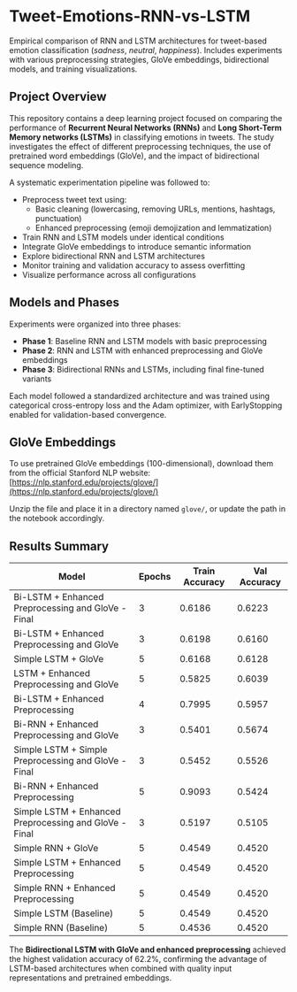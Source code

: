 # Tweet-Emotions-RNN-vs-LSTM

Empirical comparison of RNN and LSTM architectures for tweet-based emotion classification (*sadness*, *neutral*, *happiness*). Includes experiments with various preprocessing strategies, GloVe embeddings, bidirectional models, and training visualizations.

## Project Overview

This repository contains a deep learning project focused on comparing the performance of **Recurrent Neural Networks (RNNs)** and **Long Short-Term Memory networks (LSTMs)** in classifying emotions in tweets. The study investigates the effect of different preprocessing techniques, the use of pretrained word embeddings (GloVe), and the impact of bidirectional sequence modeling.

A systematic experimentation pipeline was followed to:

- Preprocess tweet text using:
  - Basic cleaning (lowercasing, removing URLs, mentions, hashtags, punctuation)
  - Enhanced preprocessing (emoji demojization and lemmatization)
- Train RNN and LSTM models under identical conditions
- Integrate GloVe embeddings to introduce semantic information
- Explore bidirectional RNN and LSTM architectures
- Monitor training and validation accuracy to assess overfitting
- Visualize performance across all configurations

## Models and Phases

Experiments were organized into three phases:

- **Phase 1**: Baseline RNN and LSTM models with basic preprocessing
- **Phase 2**: RNN and LSTM with enhanced preprocessing and GloVe embeddings
- **Phase 3**: Bidirectional RNNs and LSTMs, including final fine-tuned variants

Each model followed a standardized architecture and was trained using categorical cross-entropy loss and the Adam optimizer, with EarlyStopping enabled for validation-based convergence.

## GloVe Embeddings

To use pretrained GloVe embeddings (100-dimensional), download them from the official Stanford NLP website:  
[https://nlp.stanford.edu/projects/glove/](https://nlp.stanford.edu/projects/glove/)

Unzip the file and place it in a directory named `glove/`, or update the path in the notebook accordingly.

## Results Summary

| Model                                              | Epochs | Train Accuracy | Val Accuracy |
|---------------------------------------------------|--------|----------------|--------------|
| Bi-LSTM + Enhanced Preprocessing and GloVe - Final| 3      | 0.6186         | 0.6223       |
| Bi-LSTM + Enhanced Preprocessing and GloVe        | 3      | 0.6198         | 0.6160       |
| Simple LSTM + GloVe                               | 5      | 0.6168         | 0.6128       |
| LSTM + Enhanced Preprocessing and GloVe           | 5      | 0.5825         | 0.6039       |
| Bi-LSTM + Enhanced Preprocessing                  | 4      | 0.7995         | 0.5957       |
| Bi-RNN + Enhanced Preprocessing and GloVe         | 3      | 0.5401         | 0.5674       |
| Simple LSTM + Simple Preprocessing and GloVe - Final | 3    | 0.5452         | 0.5526       |
| Bi-RNN + Enhanced Preprocessing                   | 5      | 0.9093         | 0.5424       |
| Simple LSTM + Enhanced Preprocessing and GloVe - Final | 3   | 0.5197         | 0.5105       |
| Simple RNN + GloVe                                | 5      | 0.4549         | 0.4520       |
| Simple LSTM + Enhanced Preprocessing              | 5      | 0.4549         | 0.4520       |
| Simple RNN + Enhanced Preprocessing               | 5      | 0.4549         | 0.4520       |
| Simple LSTM (Baseline)                            | 5      | 0.4549         | 0.4520       |
| Simple RNN (Baseline)                             | 5      | 0.4536         | 0.4520       |

The **Bidirectional LSTM with GloVe and enhanced preprocessing** achieved the highest validation accuracy of 62.2%, confirming the advantage of LSTM-based architectures when combined with quality input representations and pretrained embeddings.

